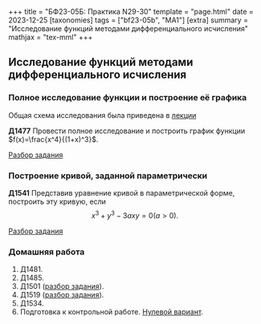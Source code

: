 +++
title = "БФ23-05Б: Практика N29-30"
template = "page.html"
date = 2023-12-25
[taxonomies]
tags = ["bf23-05b", "MA1"]
[extra]
summary = "Исследование функций методами дифференциального исчисления"
mathjax = "tex-mml"
+++

<!-- more -->

## Исследование функций методами дифференциального исчисления

### Полное исследование функции и построение её графика

Общая схема исследования была приведена в [лекции](/post-108/)

**Д1477**  Провести полное исследование и построить график функции $f(x)=\frac{x^4}{(1+x)^3}$.

[Разбор задания](https://youtu.be/xd654lh7ZOs)

### Построение кривой, заданной параметрически

**Д1541**  Представив уравнение кривой в параметрической форме, построить эту кривую, если
$$
    x^3+y^3-3axy=0 (a>0).
$$

[Разбор задания](https://youtu.be/Hpg2qhyC21g)


### Домашняя работа

1. Д1481.
2. Д1485.
3. Д1501 ([разбор задания](https://youtu.be/9iqjQJnIVkk)).
4. Д1519 ([разбор задания](https://youtu.be/_NmXtHlOURI)).
5. Д1534.
6. Подготовка к контрольной работе. [Нулевой вариант](/MA1_Test2_v0.pdf).